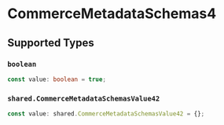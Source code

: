 # CommerceMetadataSchemas4


## Supported Types

### `boolean`

```typescript
const value: boolean = true;
```

### `shared.CommerceMetadataSchemasValue42`

```typescript
const value: shared.CommerceMetadataSchemasValue42 = {};
```

